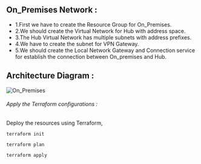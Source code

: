## On_Premises Network :
- 1.First we have to create the Resource Group for On_Premises.
- 2.We should create the Virtual Network for Hub with address space.
- 3.The Hub Virtual Network has multiple subnets with address prefixes.
- 4.We have to create the subnet for VPN Gateway.
- 5.We should create the Local Network Gateway and Connection service for establish the connection between On_premises and Hub.

## Architecture Diagram :
![On_Premises](https://github.com/user-attachments/assets/0baf48b4-dbc2-437d-9ded-f530f33f23d9)

###### Apply the Terraform configurations :
Deploy the resources using Terraform,
```
terraform init
```
```
terraform plan
```
```
terraform apply
```
